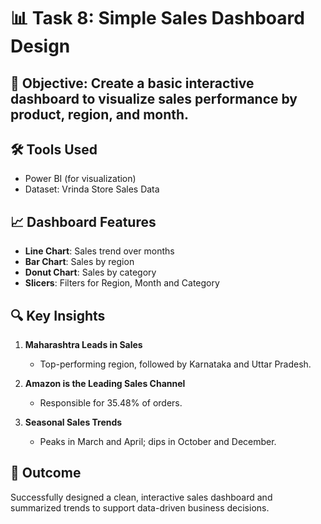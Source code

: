 # 📊 Task 8: Simple Sales Dashboard Design

## 🎯 Objective: Create a basic interactive dashboard to visualize sales performance by product, region, and month.

## 🛠 Tools Used
- Power BI (for visualization)
- Dataset: Vrinda Store Sales Data 

## 📈 Dashboard Features
- **Line Chart**: Sales trend over months
- **Bar Chart**: Sales by region
- **Donut Chart**: Sales by category
- **Slicers**: Filters for Region, Month and Category

## 🔍 Key Insights
1. **Maharashtra Leads in Sales**
   - Top-performing region, followed by Karnataka and Uttar Pradesh.

2. **Amazon is the Leading Sales Channel**
   - Responsible for 35.48% of orders.

3. **Seasonal Sales Trends**
   - Peaks in March and April; dips in October and December.

## 📌 Outcome
Successfully designed a clean, interactive sales dashboard and summarized trends to support data-driven business decisions.

